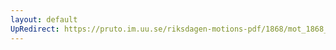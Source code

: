```yaml
---
layout: default
UpRedirect: https://pruto.im.uu.se/riksdagen-motions-pdf/1868/mot_1868__ak__255.pdf
---
```

